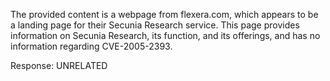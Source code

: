The provided content is a webpage from flexera.com, which appears to be a landing page for their Secunia Research service. This page provides information on Secunia Research, its function, and its offerings, and has no information regarding CVE-2005-2393.

Response: UNRELATED